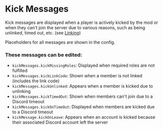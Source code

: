 # Kick Messages

Kick messages are displayed when a player is actively kicked by the mod or when they can't join the server due to various reasons, such as being unlinked, timed out, etc. (see [Linking](Linking))

Placeholders for all messages are shown in the config.

### These messages can be edited:
- `kickMessages.kickMissingRoles`: Displayed when required roles are not fulfilled
- `kickMessages.kickLinkCode`: Shown when a member is not linked (includes the link code)
- `kickMessages.kickUnlinked`: Appears when a member is kicked due to unlinking
- `kickMessages.kickTimedOut`: Shown when members can't join due to a Discord timeout
- `kickMessages.kickOnTimeOut`: Displayed when members are kicked due to a Discord timeout
- `kickMessage.kickOnLeave`: Appears when an account is kicked because their associated Discord account left the server
